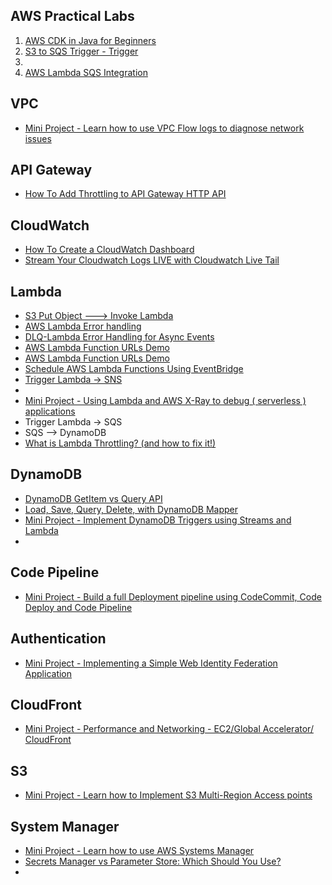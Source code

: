 ## AWS Practical Labs



1. [AWS CDK in Java for Beginners](https://www.youtube.com/watch?v=R7wSTZ54gNk&list=PLLv1Hn1N3bRxgxEX1AIJn8GK_6q_C-FC8)
2. [S3 to SQS Trigger - Trigger](https://www.youtube.com/watch?v=XNO0h61WmzE)
2.
3. [AWS Lambda SQS Integration](https://www.youtube.com/watch?v=L8criflLR20)

## VPC
- [Mini Project - Learn how to use VPC Flow logs to diagnose network issues](https://www.youtube.com/watch?v=4HvwQ1uoWEA&list=PLTk5ZYSbd9MiiBmPitRUGWIgnq9nm--GZ&index=9)

## API Gateway
- [How To Add Throttling to API Gateway HTTP API ](https://youtu.be/sCXejDwPGY4?si=RenRHvAurjlRE1_t)

## CloudWatch
- [How To Create a CloudWatch Dashboard](https://youtu.be/5QK3FB1EsV0?si=I2We1NFD8zdO0kzl)
- [Stream Your Cloudwatch Logs LIVE with Cloudwatch Live Tail](https://youtu.be/JYmwEfLioG8?si=6qGqMU-NA32bZZUK)


## Lambda
- [S3 Put Object ---> Invoke Lambda](https://www.youtube.com/watch?v=3oV4Nj_ruOA&list=PLLv1Hn1N3bRzke3cYLX_yl9CEEr0J0bf7&index=2)
- [AWS Lambda Error handling](https://www.youtube.com/watch?v=CiRs3wA1BXM&list=PLLv1Hn1N3bRzke3cYLX_yl9CEEr0J0bf7&index=3)
- [DLQ-Lambda Error Handling for Async Events](https://www.youtube.com/watch?v=EB2OWQhWhIs&list=PLLv1Hn1N3bRzke3cYLX_yl9CEEr0J0bf7&index=4)
- [AWS Lambda Function URLs Demo ](https://www.youtube.com/watch?v=zAMPNV6F2cI&list=PLLv1Hn1N3bRzke3cYLX_yl9CEEr0J0bf7&index=6)
- [AWS Lambda Function URLs Demo ](https://www.youtube.com/watch?v=zAMPNV6F2cI&list=PLLv1Hn1N3bRzke3cYLX_yl9CEEr0J0bf7&index=7)
- [Schedule AWS Lambda Functions Using EventBridge](https://www.youtube.com/watch?v=-ResiAcM8pg&list=PLLv1Hn1N3bRzke3cYLX_yl9CEEr0J0bf7&index=8)
- [Trigger Lambda -> SNS](https://www.youtube.com/watch?v=Jh_jrcOpF-I&list=PLLv1Hn1N3bRzke3cYLX_yl9CEEr0J0bf7&index=9)
- 
- [Mini Project - Using Lambda and AWS X-Ray to debug ( serverless ) applications](https://www.youtube.com/watch?v=V1Fj8uEyp-E&list=PLTk5ZYSbd9MiiBmPitRUGWIgnq9nm--GZ&index=10)
- Trigger Lambda -> SQS
- SQS --> DynamoDB
- [What is Lambda Throttling? (and how to fix it!)](https://youtu.be/2tmsyweB3k4?si=0Zi2VZOKEttlWCNq)

## DynamoDB
- [DynamoDB GetItem vs Query API](https://youtu.be/twxM7WTfhGs?si=LMQ2nVmmex4XJEhI)
- [Load, Save, Query, Delete, with DynamoDB Mapper](https://www.youtube.com/watch?v=m61Uo_PGwVc)
- [Mini Project - Implement DynamoDB Triggers using Streams and Lambda](https://www.youtube.com/watch?v=WgqdkaTaC4M&list=PLTk5ZYSbd9MiiBmPitRUGWIgnq9nm--GZ&index=1)
- 

## Code Pipeline
-  [Mini Project - Build a full Deployment pipeline using CodeCommit, Code Deploy and Code Pipeline](https://www.youtube.com/watch?v=MDMH_XXDbrI&list=PLTk5ZYSbd9MjkP6-x8sbJ00wJyyhzk0oi&index=2)


## Authentication 
- [Mini Project - Implementing a Simple Web Identity Federation Application](https://www.youtube.com/watch?v=sYurFodsnlM&list=PLTk5ZYSbd9MjkP6-x8sbJ00wJyyhzk0oi&index=5)


## CloudFront
- [Mini Project - Performance and Networking - EC2/Global Accelerator/ CloudFront](https://www.youtube.com/watch?v=EOH-ukz9FD4&list=PLTk5ZYSbd9MiiBmPitRUGWIgnq9nm--GZ&index=3)


## S3
- [Mini Project - Learn how to Implement S3 Multi-Region Access points](https://www.youtube.com/watch?v=UUleX4pXLVo&list=PLTk5ZYSbd9MiiBmPitRUGWIgnq9nm--GZ&index=6)


## System Manager
- [Mini Project - Learn how to use AWS Systems Manager](https://www.youtube.com/watch?v=B2MecqC5nJA&list=PLTk5ZYSbd9MiiBmPitRUGWIgnq9nm--GZ&index=8)
- [Secrets Manager vs Parameter Store: Which Should You Use?](https://youtu.be/ULU2cRQI4hY?si=vw2O3_-tEUPixaqf)
- 